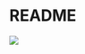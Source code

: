 README
================

![](/Users/MJ/GitHub/pretty_plots/images/diamonds/diamond_price_facets.jpg)
